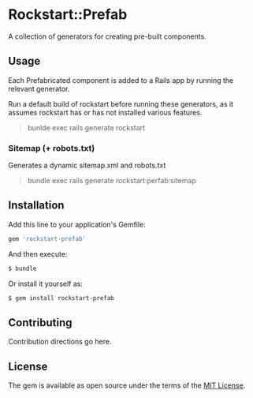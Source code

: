 # Rockstart::Prefab
A collection of generators for creating pre-built components.

## Usage
Each Prefabricated component is added to a Rails app by running the relevant generator.

Run a default build of rockstart before running these generators, as it assumes rockstart has or has not installed various features.

> bunlde exec rails generate rockstart

### Sitemap (+ robots.txt)

Generates a dynamic sitemap.xml and robots.txt

> bundle exec rails generate rockstart:perfab:sitemap

## Installation
Add this line to your application's Gemfile:

```ruby
gem 'rockstart-prefab'
```

And then execute:
```bash
$ bundle
```

Or install it yourself as:
```bash
$ gem install rockstart-prefab
```

## Contributing
Contribution directions go here.

## License
The gem is available as open source under the terms of the [MIT License](https://opensource.org/licenses/MIT).
